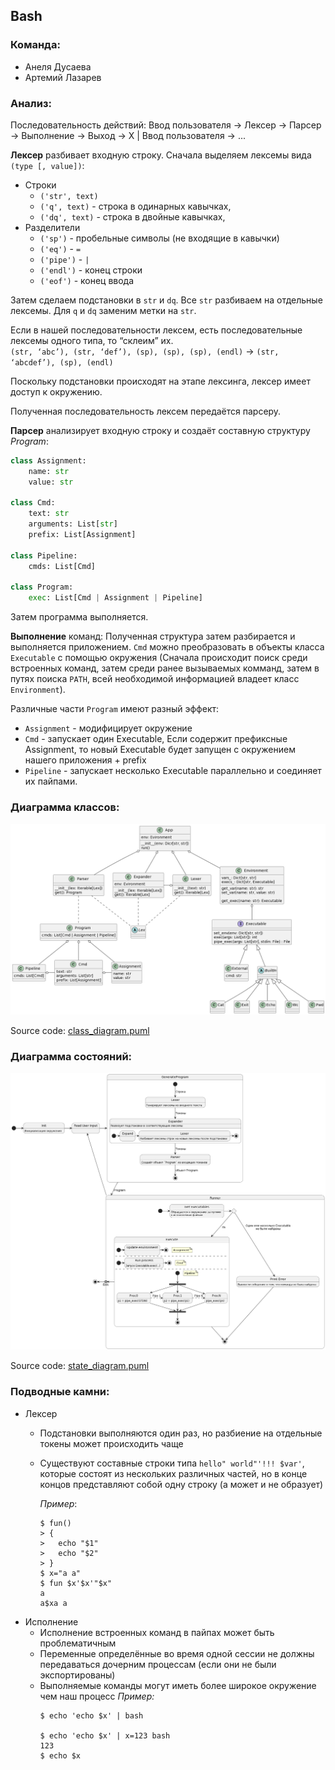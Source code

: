 ## Bash
### Команда: 
- Анеля Дусаева 
- Артемий Лазарев

### Aнализ:

Последовательность действий: 
Ввод пользователя -> Лексер -> Парсер -> Выполнение
-> Выход -> X | Ввод пользователя -> ...

**Лексер** разбивает входную строку.
Сначала выделяем лексемы вида `(type [, value])`:
 * Строки
   * `('str', text)`
   * `('q', text)` - строка в одинарных кавычках, 
   * `('dq', text)` - строка в двойные кавычках, 
 * Разделители
   * `('sp')` - пробельные символы (не входящие в кавычки)
   * `('eq')` - `=`
   * `('pipe')` - `|`
   * `('endl')` - конец строки
   * `('eof')` - конец ввода

Затем сделаем подстановки в `str` и `dq`. Все `str` разбиваем на отдельные лексемы. Для `q` и `dq` заменим метки на `str`.

Если в нашей последовательности лексем, есть последовательные лексемы одного типа, то “склеим” их.	\
`(str, ‘abc’), (str, ‘def’), (sp), (sp), (sp), (endl)` -> `(str, ‘abcdef’), (sp), (endl)`

Поскольку подстановки происходят на этапе лексинга, лексер имеет доступ к окружению.

Полученная последовательность лексем передаётся парсеру.

**Парсер** анализирует входную строку и создаёт составную структуру *Program*:
```python
class Assignment:
    name: str
    value: str

class Cmd:
    text: str
    arguments: List[str]
    prefix: List[Assignment]
    
class Pipeline:
    cmds: List[Cmd]
    
class Program:
	exec: List[Cmd | Assignment | Pipeline]
```

Затем программа выполняется.

**Выполнение** команд:
Полученная структура затем разбирается и выполняется приложением.
`Cmd` можно преобразовать в объекты класса `Executable` с помощью окружения (Сначала происходит поиск среди встроенных команд, затем среди ранее вызываемых комманд, затем в путях поиска `PATH`, всей необходимой информацией владеет класс `Environment`).

Различные части `Program` имеют разный эффект:
 * `Assignment` - модифицирует окружение
 * `Cmd` - запускает один Executable, Если содержит префиксные Assignment, то новый Executable будет запущен с окружением нашего приложения + prefix
 * `Pipeline` - запускает несколько Executable параллельно и соединяет их пайпами.


### Диаграмма классов:

![](doc/class_diagram.png)

Source code: [class_diagram.puml](class_diagram.puml)

### Диаграмма состояний:

![](doc/state_diagram.png)

Source code: [state_diagram.puml](state_diagram.puml)

###  Подводные камни:
 * Лексер
   - Подстановки выполняются один раз, но разбиение на
     отдельные токены может происходить чаще
   - Существуют составные строки типа `hello" world"'!!! $var'`,
     которые состоят из нескольких различных частей, но
     в конце концов представляют собой одну строку
     (а может и не образует)
     
     *Пример*:
     ```shell
     $ fun()
     > {
     >   echo "$1"
     >   echo "$2"
     > }
     $ x="a a"
     $ fun $x'$x'"$x"
     a
     a$xa a
     ```
 * Исполнение
   - Исполнение встроенных команд в пайпах может быть проблематичным
   - Переменные определённые во время одной сессии не должны
     передаваться дочерним процессам (если они не были экспортированы)
   - Выполняемые команды могут иметь более широкое окружение
     чем наш процесс
     *Пример:*
     ```shell
     $ echo 'echo $x' | bash
     
     $ echo 'echo $x' | x=123 bash
     123
     $ echo $x
     
     ```